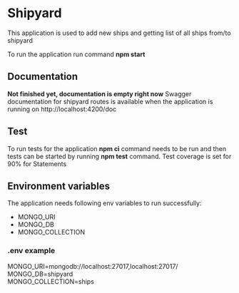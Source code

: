 # Shipyard

This application is used to add new ships and getting list of all ships from/to shipyard

To run the application run command **npm start**

## Documentation

**Not finished yet, documentation is empty right now**
Swagger documentation for shipyard routes is available when the application is running on http://localhost:4200/doc

## Test

To run tests for the application **npm ci** command needs to be run and then tests can be started by running **npm test** command. Test coverage is set for 90% for Statements

## Environment variables

The application needs following env variables to run successfully:

- MONGO_URI
- MONGO_DB
- MONGO_COLLECTION

### .env example

MONGO_URI=mongodb://localhost:27017,localhost:27017/  
MONGO_DB=shipyard  
MONGO_COLLECTION=ships
